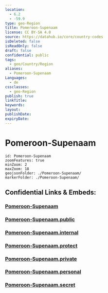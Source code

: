 ```yaml
---
location:
  - 6.2
  - -59.9
type: geo-Region
title: Pomeroon-Supenaam
license: CC BY-SA 4.0
source: https://datahub.io/core/country-codes
isDeleted: false
isReadOnly: false
draft: false
confidential: public
tags:
  - geo/Country/Region
aliases:
  - Pomeroon-Supenaam
Languages:
  - de
cssclasses:
  - geo-Region
publish: true
linkTitle:
keywords:
layout:
publishDate:
expiryDate:
---
```


# Pomeroon-Supenaam

```leaflet
id: Pomeroon-Supenaam
zoomFeatures: true 
minZoom: 2 
maxZoom: 18
geojsonFolder: ./Pomeroon-Supenaam/
markerFolder: ./Pomeroon-Supenaam/
```


## Confidential Links & Embeds: 

### [Pomeroon-Supenaam](/_Standards/Earth/Continent/America~South/Guyana/Regions~Guyana/Pomeroon-Supenaam.md) 

### [Pomeroon-Supenaam.public](/_public/Earth/Continent/America~South/Guyana/Regions~Guyana/Pomeroon-Supenaam.public.md) 

### [Pomeroon-Supenaam.internal](/_internal/Earth/Continent/America~South/Guyana/Regions~Guyana/Pomeroon-Supenaam.internal.md) 

### [Pomeroon-Supenaam.protect](/_protect/Earth/Continent/America~South/Guyana/Regions~Guyana/Pomeroon-Supenaam.protect.md) 

### [Pomeroon-Supenaam.private](/_private/Earth/Continent/America~South/Guyana/Regions~Guyana/Pomeroon-Supenaam.private.md) 

### [Pomeroon-Supenaam.personal](/_personal/Earth/Continent/America~South/Guyana/Regions~Guyana/Pomeroon-Supenaam.personal.md) 

### [Pomeroon-Supenaam.secret](/_secret/Earth/Continent/America~South/Guyana/Regions~Guyana/Pomeroon-Supenaam.secret.md)

